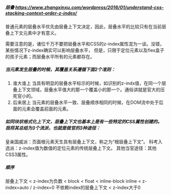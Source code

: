 ##### 层叠  https://www.zhangxinxu.com/wordpress/2016/01/understand-css-stacking-context-order-z-index/

普通元素的层叠水平优先由层叠上下文决定，因此，层叠水平的比较只有在当前层叠上下文元素中才有意义。

需要注意的是，诸位千万不要把层叠水平和CSS的z-index属性混为一谈。没错，某些情况下z-index确实可以影响层叠水平，
但是，只限于定位元素以及flex盒子的孩子元素；而层叠水平所有的元素都存在。

##### 当元素发生层叠的时候，其覆盖关系遵循下面2个准则：
1. 谁大谁上
当具有明显的层叠水平标示的时候，如识别的z-indx值，在同一个层叠上下文领域，层叠水平值大的那一个覆盖小的那一个。通俗讲就是官大的压死官小的。
2. 后来居上
当元素的层叠水平一致、层叠顺序相同的时候，在DOM流中处于后面的元素会覆盖前面的元素。

##### 如同块状格式化上下文，层叠上下文也基本上是有一些特定的CSS属性创建的。我将其总结为3个流派，也就是做官的3种途径：
皇亲国戚派：页面根元素天生具有层叠上下文，称之为“根层叠上下文”。
科考入选派：z-index值为数值的定位元素的传统层叠上下文。
其他当官途径：其他CSS3属性。

##### 顺序
层叠上下文 < z-index为负数 < block < float < inline-block inline < z-index=auto / z-index=0 不依赖index的层叠上下文 < z-index大于0